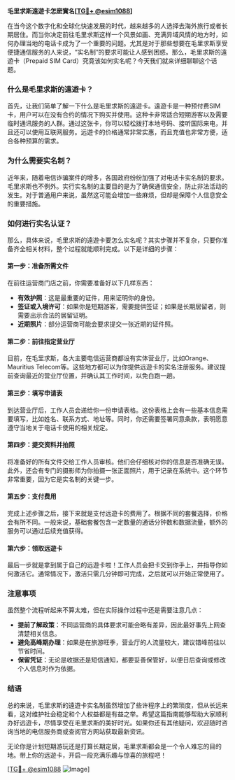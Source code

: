 **毛里求斯遠遊卡怎麽實名[[TG💪+ @esim1088](https://t.me/s/esim1088)]**

在当今这个数字化和全球化快速发展的时代，越来越多的人选择去海外旅行或者长期居住。而当你决定前往毛里求斯这样一个风景如画、充满异域风情的地方时，如何办理当地的电话卡成为了一个重要的问题。尤其是对于那些想要在毛里求斯享受便捷通信服务的人来说，“实名制”的要求可能让人感到困惑。那么，毛里求斯的遠遊卡（Prepaid SIM Card）究竟该如何实名呢？今天我们就来详细聊聊这个话题。

### **什么是毛里求斯的遠遊卡？**

首先，让我们简单了解一下什么是毛里求斯的遠遊卡。遠遊卡是一种预付费SIM卡，用户可以在没有合约的情况下购买并使用。这种卡非常适合短期游客以及需要临时通讯服务的人群。通过这张卡，你可以轻松拨打本地号码、接听国际来电，并且还可以使用互联网服务。远遊卡的价格通常非常实惠，而且充值也非常方便，适合各种预算的需求。

### **为什么需要实名制？**

近年来，随着电信诈骗案件的增多，各国政府纷纷加强了对电话卡实名制的要求。毛里求斯也不例外。实行实名制的主要目的是为了确保通信安全，防止非法活动的发生。对于普通用户来说，虽然这可能会增加一些麻烦，但却是保障个人信息安全的重要措施。

### **如何进行实名认证？**

那么，具体来说，毛里求斯的遠遊卡要怎么实名呢？其实步骤并不复杂，只要你准备齐全相关材料，整个过程就能顺利完成。以下是详细的步骤：

#### **第一步：准备所需文件**
在前往运营商门店之前，你需要准备好以下几样东西：
- **有效护照**：这是最重要的证件，用来证明你的身份。
- **签证或入境许可**：如果你是短期游客，需要提供签证；如果是长期居留者，则需要出示合法的居留证明。
- **近期照片**：部分运营商可能会要求提交一张近期的证件照。

#### **第二步：前往指定营业厅**
目前，在毛里求斯，各大主要电信运营商都设有实体营业厅，比如Orange、Mauritius Telecom等。这些地方都可以为你提供远遊卡的实名注册服务。建议提前查询最近的营业厅位置，并确认其工作时间，以免白跑一趟。

#### **第三步：填写申请表**
到达营业厅后，工作人员会递给你一份申请表格。这份表格上会有一些基本信息需要填写，比如姓名、联系方式、地址等。同时，你还需要签署同意条款，表明愿意遵守当地关于电话卡使用的相关规定。

#### **第四步：提交资料并拍照**
将准备好的所有文件交给工作人员审核。他们会仔细核对你的信息是否准确无误。此外，还会有专门的摄影师为你拍摄一张正面照片，用于记录在系统中。这个环节非常重要，因为它是实名制的关键一步。

#### **第五步：支付费用**
完成上述步骤之后，接下来就是支付远遊卡的费用了。根据不同的套餐选择，价格会有所不同。一般来说，基础套餐包含一定数量的通话分钟数和数据流量，额外的服务可以通过后续充值获得。

#### **第六步：领取远遊卡**
最后一步就是拿到属于自己的远遊卡啦！工作人员会把卡交到你手上，并指导你如何激活它。通常情况下，激活只需几分钟即可完成，之后就可以开始正常使用了。

### **注意事项**

虽然整个流程听起来不算太难，但在实际操作过程中还是需要注意几点：
- **提前了解政策**：不同运营商的具体要求可能会略有差异，因此最好事先上网查清楚相关信息。
- **避免高峰期办理**：如果是在旅游旺季，营业厅的人流量较大，建议错峰前往以节省时间。
- **保留凭证**：无论是收据还是短信通知，都要妥善保管好，以便日后查询或修改个人信息时作为依据。

### **结语**

总的来说，毛里求斯的遠遊卡实名制虽然增加了些许程序上的繁琐度，但从长远来看，这对维护社会稳定和个人权益都是有益之举。希望这篇指南能够帮助大家顺利办好远遊卡，尽情享受在毛里求斯的美好时光。如果你还有其他疑问，欢迎随时咨询当地的电信服务商或查阅官方网站获取最新资讯。

无论你是计划短期游玩还是打算长期定居，毛里求斯都会是一个令人难忘的目的地。带上你的远遊卡，开启一段充满乐趣与惊喜的旅程吧！

[[TG💪+ @esim1088](https://t.me/s/esim1088) ![Image](https://i.postimg.cc/4NQfJmqS/Snipaste-2025-05-13-00-14-12.png)]